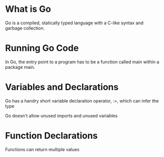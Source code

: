 # What is Go
Go is a compiled, statically typed language with a C-like syntax and garbage collection.

# Running Go Code
In Go, the entry point to a program has to be a function called main within a package main.

# Variables and Declarations
Go has a handry short variable declaration operator, :=, which can infer the type

Go doesn't allow unused imports and unused variables

# Function Declarations
Functions can return multiple values
